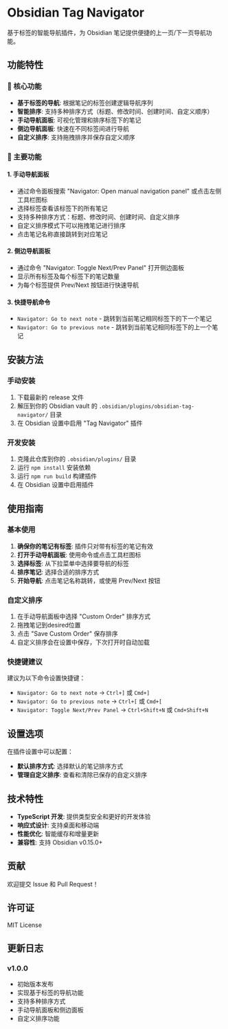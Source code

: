 # Obsidian Tag Navigator

基于标签的智能导航插件，为 Obsidian 笔记提供便捷的上一页/下一页导航功能。

## 功能特性

### 🎯 核心功能

- **基于标签的导航**: 根据笔记的标签创建逻辑导航序列
- **智能排序**: 支持多种排序方式（标题、修改时间、创建时间、自定义顺序）
- **手动导航面板**: 可视化管理和排序标签下的笔记
- **侧边导航面板**: 快速在不同标签间进行导航
- **自定义排序**: 支持拖拽排序并保存自定义顺序

### 🚀 主要功能

#### 1. 手动导航面板
- 通过命令面板搜索 "Navigator: Open manual navigation panel" 或点击左侧工具栏图标
- 选择标签查看该标签下的所有笔记
- 支持多种排序方式：标题、修改时间、创建时间、自定义排序
- 自定义排序模式下可以拖拽笔记进行排序
- 点击笔记名称直接跳转到对应笔记

#### 2. 侧边导航面板
- 通过命令 "Navigator: Toggle Next/Prev Panel" 打开侧边面板
- 显示所有标签及每个标签下的笔记数量
- 为每个标签提供 Prev/Next 按钮进行快速导航

#### 3. 快捷导航命令
- `Navigator: Go to next note` - 跳转到当前笔记相同标签下的下一个笔记
- `Navigator: Go to previous note` - 跳转到当前笔记相同标签下的上一个笔记

## 安装方法

### 手动安装

1. 下载最新的 release 文件
2. 解压到你的 Obsidian vault 的 `.obsidian/plugins/obsidian-tag-navigator/` 目录
3. 在 Obsidian 设置中启用 "Tag Navigator" 插件

### 开发安装

1. 克隆此仓库到你的 `.obsidian/plugins/` 目录
2. 运行 `npm install` 安装依赖
3. 运行 `npm run build` 构建插件
4. 在 Obsidian 设置中启用插件

## 使用指南

### 基本使用

1. **确保你的笔记有标签**: 插件只对带有标签的笔记有效
2. **打开手动导航面板**: 使用命令或点击工具栏图标
3. **选择标签**: 从下拉菜单中选择要导航的标签
4. **排序笔记**: 选择合适的排序方式
5. **开始导航**: 点击笔记名称跳转，或使用 Prev/Next 按钮

### 自定义排序

1. 在手动导航面板中选择 "Custom Order" 排序方式
2. 拖拽笔记到desired位置
3. 点击 "Save Custom Order" 保存排序
4. 自定义排序会在设置中保存，下次打开时自动加载

### 快捷键建议

建议为以下命令设置快捷键：
- `Navigator: Go to next note` → `Ctrl+]` 或 `Cmd+]`
- `Navigator: Go to previous note` → `Ctrl+[` 或 `Cmd+[`
- `Navigator: Toggle Next/Prev Panel` → `Ctrl+Shift+N` 或 `Cmd+Shift+N`

## 设置选项

在插件设置中可以配置：

- **默认排序方式**: 选择默认的笔记排序方式
- **管理自定义排序**: 查看和清除已保存的自定义排序

## 技术特性

- **TypeScript 开发**: 提供类型安全和更好的开发体验
- **响应式设计**: 支持桌面和移动端
- **性能优化**: 智能缓存和增量更新
- **兼容性**: 支持 Obsidian v0.15.0+

## 贡献

欢迎提交 Issue 和 Pull Request！

## 许可证

MIT License

## 更新日志

### v1.0.0
- 初始版本发布
- 实现基于标签的导航功能
- 支持多种排序方式
- 手动导航面板和侧边面板
- 自定义排序功能
